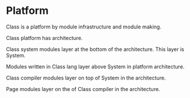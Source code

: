 # Platform

Class is a platform by module infrastructure and module making.

Class platform has architecture.

Class system modules layer at the bottom of the architecture.
This layer is System.

Modules written in Class lang layer above System in platform architecture.

Class compiler modules layer on top of System in the architecture.

Page modules layer on the of Class compiler in the architecture.